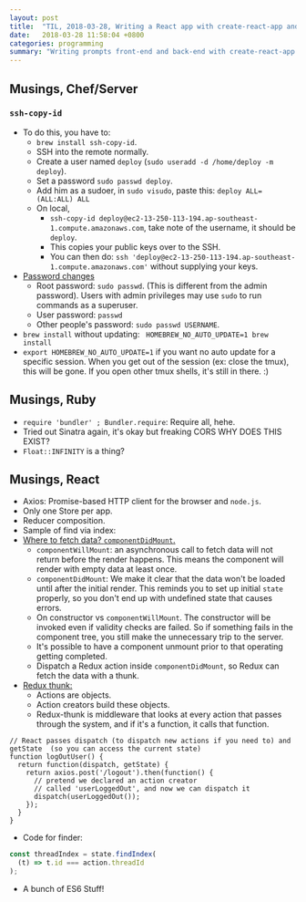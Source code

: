 ```yaml
---
layout: post
title:  "TIL, 2018-03-28, Writing a React app with create-react-app and Sinatra"
date:   2018-03-28 11:58:04 +0800
categories: programming
summary: "Writing prompts front-end and back-end with create-react-app and Sinatra."
---
```


## Musings, Chef/Server

### `ssh-copy-id`

- To do this, you have to:
  - `brew install ssh-copy-id`.
  - SSH into the remote normally.
  - Create a user named `deploy` (`sudo useradd -d /home/deploy -m deploy`).
  - Set a password `sudo passwd deploy`.
  - Add him as a sudoer, in `sudo visudo`, paste this: `deploy ALL=(ALL:ALL) ALL`
  - On local,
    - `ssh-copy-id deploy@ec2-13-250-113-194.ap-southeast-1.compute.amazonaws.com`, take note of the username, it should be `deploy`.
    - This copies your public keys over to the SSH.
    - You can then do: `ssh 'deploy@ec2-13-250-113-194.ap-southeast-1.compute.amazonaws.com'` without supplying your keys.
- [Password changes](https://askubuntu.com/questions/423942/change-password-on-root-user-and-user-account)
  - Root password: `sudo passwd`. (This is different from the admin password). Users with admin privileges may use `sudo` to run commands as a superuser.
  - User password: `passwd`
  - Other people's password: `sudo passwd USERNAME`.
- `brew install` without updating: ` HOMEBREW_NO_AUTO_UPDATE=1 brew install`
- `export HOMEBREW_NO_AUTO_UPDATE=1` if you want no auto update for a specific session. When you get out of the session (ex: close the tmux), this will be gone. If you open other tmux shells, it's still in there. :)

## Musings, Ruby

- `require 'bundler' ; Bundler.require`: Require all, hehe.
- Tried out Sinatra again, it's okay but freaking CORS WHY DOES THIS EXIST?
- `Float::INFINITY` is a thing?

## Musings, React

- Axios: Promise-based HTTP client for the browser and `node.js`.
- Only one Store per app.
- Reducer composition.
- Sample of find via index:
- [Where to fetch data? `componentDidMount`.](https://daveceddia.com/where-fetch-data-componentwillmount-vs-componentdidmount/)
  - `componentWillMount`: an asynchronous call to fetch data will not return before the render happens. This means the component will render with empty data at least once.
  - `componentDidMount`: We make it clear that the data won't be loaded until after the initial render. This reminds you to set up initial `state` properly, so you don't end up with undefined state that causes errors.
  - On constructor vs `componentWillMount`. The constructor will be invoked even if validity checks are failed. So if something fails in the component tree, you still make the unnecessary trip to the server.
  - It's possible to have a component unmount prior to that operating getting completed.
  - Dispatch a Redux action inside `componentDidMount`, so Redux can fetch the data with a thunk.
- [Redux thunk:](https://daveceddia.com/what-is-a-thunk/)
  - Actions are objects.
  - Action creators build these objects.
  - Redux-thunk is middleware that looks at every action that passes through the system, and if it's a function, it calls that function.

```
// React passes dispatch (to dispatch new actions if you need to) and getState  (so you can access the current state)
function logOutUser() {
  return function(dispatch, getState) {
    return axios.post('/logout').then(function() {
      // pretend we declared an action creator
      // called 'userLoggedOut', and now we can dispatch it
      dispatch(userLoggedOut());
    });
  }
}
```
- Code for finder:

``` js
const threadIndex = state.findIndex(
  (t) => t.id === action.threadId
);
```

- A bunch of ES6 Stuff!
